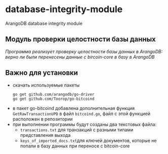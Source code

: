 # database-integrity-module
ArangoDB database integrity module

## Модуль проверки целостности базы данных
*Программа реализует проверку целостности базы данных в ArangoDB: верно ли были перенесены данные с bircoin-core в базу в ArangoDB*

## Важно для установки
- скачать используемые пакеты
	```
	go get github.com/arangodb/go-driver
	go get github.com/Toorop/go-bitcoind
	```
- в пакет go-bitcoind добавлена дополнительная функция `GetRawTransactionUPD` в файл `bitcoind.go`, файл с этой функцией расположен в репозитории
- при выполнении программы будут созданы два текстовых файла:
    - `transactions.txt` для транзакций с разными типами представления выхода
    - `keys_of_imported_docs.txt`для ключей документов, которые не попали в базу данных при переносе с bitcoin-core
	
